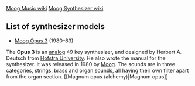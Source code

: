 [Moog Music wiki](https://en.wikipedia.org/wiki/Moog_Music)
[Moog Synthesizer wiki](https://en.wikipedia.org/wiki/Moog_synthesizer)

## List of synthesizer models
- [Moog Opus 3](https://en.wikipedia.org/wiki/Moog_Opus_3 "Moog Opus 3") (1980–83)

The **Opus 3** is an [analog](https://en.wikipedia.org/wiki/Analog_device "Analog device") 49 key synthesizer, and designed by Herbert A. Deutsch from [Hofstra University](https://en.wikipedia.org/wiki/Hofstra_University "Hofstra University"). He also wrote the manual for the synthesizer. It was released in 1980 by [Moog](https://en.wikipedia.org/wiki/Moog_Music "Moog Music"). The sounds are in three categories, strings, brass and organ sounds, all having their own filter apart from the organ section.
[[Magnum opus (alchemy)|Magnum opus]]

